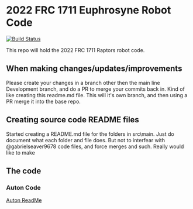# 2022 FRC 1711 Euphrosyne Robot Code

[![Build Status](https://github.com//frc1711/Euphrosyne/actions/workflows/main.yml/badge.svg)](https://github.com//frc1711/Euphrosyne/actions/workflows/main.yml)

This repo will hold the 2022 FRC 1711 Raptors robot code.

## When making changes/updates/improvements

Please create your changes in a branch other then the main line Development branch, and do a PR to merge your commits back in.  Kind of like creating this readme.md file.  This will it's own branch, and then using a PR merge it into the base repo.

## Creating source code README files

Started creating a README.md file for the folders in src\main.  Just do document what each folder and file does.  But not to interfear with @gabrielseaver9678 code files, and force merges and such.  Really would like to make 


## The code
### Auton Code
[Auton ReadMe](./src/main/java/frc/robot/commands/auton/)
